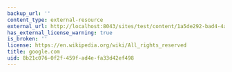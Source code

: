 ```yaml
---
backup_url: ''
content_type: external-resource
external_url: http://localhost:8043/sites/test/content/1a5de292-bad4-4afa-93a8-eaf7d99743d2/?ocw_resource_link_uuid=1a5de292-bad4-4afa-93a8-eaf7d99743d2&ocw_resource_link_suffix=
has_external_license_warning: true
is_broken: ''
license: https://en.wikipedia.org/wiki/All_rights_reserved
title: google.com
uid: 8b21c076-0f2f-459f-ad4e-fa33d42ef498
---
```

